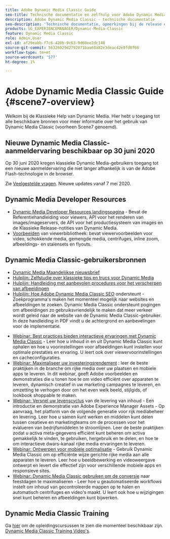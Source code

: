 ```yaml
---
title: Adobe Dynamic Media Classic Guide
seo-title: Technische documentatie en zelfhulp voor Adobe Dynamic Media Classic
description: Adobe Dynamic Media Classic - technische documentatie
seo-description: 'Technische documentatie, opmerkingen bij de release en zelfhulpmaterialen voor Adobe Dynamic Media Classic, voorheen Scene 7 '
products: SG_EXPERIENCEMANAGER/Dynamic-Media-Classic
feature: Dynamic Media Classic
role: Admin,User
exl-id: af29eabb-f7c6-420b-9c63-9d60ee2dc148
source-git-commit: 56326029d2792071baa60a82e3deac42e9fd8f66
workflow-type: tm+mt
source-wordcount: '577'
ht-degree: 1%

---
```


# Adobe Dynamic Media Classic Guide {#scene7-overview}

Welkom bij de Klassieke Help van Dynamic Media. Hier hebt u toegang tot alle beschikbare bronnen voor meer informatie over het gebruik van Dynamic Media Classic (voorheen Scene7 genoemd).

## Nieuwe Dynamic Media Classic-aanmeldervaring beschikbaar op 30 juni 2020

Op 30 juni 2020 kregen klassieke Dynamic Media-gebruikers toegang tot een nieuwe aanmeldervaring die niet langer afhankelijk is van de Adobe Flash-technologie in de browser.

Zie [Veelgestelde vragen](new-ui-2020.md). Nieuwe updates vanaf 7 mei 2020.

## Dynamic Media Developer Resources

* [Dynamic Media Developer Resources landingspagina](https://experienceleague.adobe.com/docs/dynamic-media-developer-resources.html)  - Bevat de Referentiehandleiding voor viewers, API voor het renderen van images/imageservers, de API voor het productiesysteem van images en de Klassieke Release-notities van Dynamic Media.
* [Voorbeelden](https://landing.adobe.com/en/na/dynamic-media/ctir-2755/live-demos.html)  van viewerbibliotheek: bevat viewervoorbeelden voor video, schokkende media, gemengde media, centrifuges, inline zoom, afbeeldings- en stalensets en flyouts.

## Dynamic Media Classic-gebruikersbronnen

* [Dynamic Media Maandelijkse nieuwsbrief](dynamic-media-newsletter.md)
* [Hulplijn: Zelfstudie over klassieke tips en trucs voor Dynamic Media](https://experienceleague.adobe.com/docs/experience-manager-learn/dynamic-media-classic-tutorial/overview.html)
* [Hulplijn: Handleiding met aanbevolen procedures voor het verscherpen van afbeeldingen](/help/assets/s7_sharpening_images.pdf)
* [Hulplijn: Hoe Adobe Dynamic Media Classic SEO](/help/assets/s7_seo.pdf)  ondersteunt - Zoekprogramma&#39;s maken het momenteel mogelijk naar websites en afbeeldingen te zoeken. Dynamic Media Classic ondersteunt pogingen om afbeeldingen zo gebruiksvriendelijk te maken dat meer verkeer wordt geleid naar de website van de Dynamic Media Classic-gebruiker. In deze handleiding in PDF vindt u de achtergrond en aanbevelingen voor de implementatie.
<!-- * [Webinar: Best Practices for Responsive Design](http://offers.adobe.com/en/na/marketing/landings/_40458_responsive_design_live_on_demand_webinar.html) - Learn practical tips on how to improve your mobile strategy. See real-world examples of responsive design in action. Create one master asset that works across multiple devices and increase mobile performance by dynamically changing the resolution of images or the orientation of images for portrait or landscape displays. Learn how to also dynamically crop, scale, or resize images. -->
* [Webinar: Best practices bieden interactieve ervaringen met Dynamic Media Classic](https://seminars.adobeconnect.com/p7wb8ej3u6d/)  - Leer hoe u inhoud in en uit Dynamic Media Classic kunt ophalen en hoe u voorinstellingen voor afbeeldingen kunt instellen voor optimale prestaties en ervaring. U leert ook over viewervoorinstellingen en cacheconfiguraties.
* [Webinar: Maximaliseer uw investeringsrendement](https://adobecustomersuccess.adobeconnect.com/p5ar3hfrrec/?launcher=false&amp;fcsContent=true&amp;pbMode=normal&amp;proto=true) : leer de beste praktijken in de branche om rijke media over uw plaatsen en mobiele apps te leveren. In dit webinar, geeft Adobe voorbeelden en demonstraties die u tonen hoe te om video efficiënt over apparaten te leveren, dynamisch creatief in uw marketing campagnes te leveren, en omzetting te verhogen door om het even welk beeld, stijlgids, of lookbook shoppable te maken.
* [Webinar: Versnel uw levenscyclus](https://adobecustomersuccess.adobeconnect.com/p88ducm9pqv/)  van de levering van inhoud - Een introductie en demonstratie van Adobe Experience Manager Assets - Op aanvraag, het platform van de volgende generatie voor rijk mediabeheer en levering. Leer hoe u samen kunt werken en middelen kunt delen tussen creatieve en marketingteams om de processen voor het evalueren van bedrijfsmiddelen te stroomlijnen. Leer de beste praktijken zodat u activa meta-gegevens efficiënt kunt beheren om activa gemakkelijk te vinden, te gebruiken, hergebruik en te delen, en hoe te om interactieve dwars-kanaal rijke media ervaringen te leveren.
* [Webinar: Ontwerpen voor mobiele optimalisatie](https://adobecustomersuccess.adobeconnect.com/p6oqd3wydif/?launcher=false&amp;fcsContent=true&amp;pbMode=normal&amp;proto=true)  - Gebruik Dynamic Media Classic om op efficiënte wijze gerichte rijke media aan alle apparaten te leveren. Leer hoe u beeldbewerking en videoweergave ontwerpt en levert die effectief zijn voor verschillende mobiele apps en responsieve sites.
* [Webinar: Dynamic Media Classic gebruiken om de conversie](https://adobecustomersuccess.adobeconnect.com/p32n1yr85c9/?proto=true)  naar feestdagen te maximaliseren - Leer hoe u geautomatiseerde workflows instelt om inhoud van gecontroleerde mappen op te halen en automatisch centrifuges en video&#39;s maakt. U leert ook hoe u wijzigingen snel kunt beheren en afbeeldingen kunt bijwerken.

## Dynamic Media Classic Training

Ga [hier](https://learning.adobe.com/catalog.html#product=adobe-scene7) om de opleidingscursussen te zien die momenteel beschikbaar zijn.
[Dynamic Media Classic Training Video&#39;s](/help/training-videos.md).
